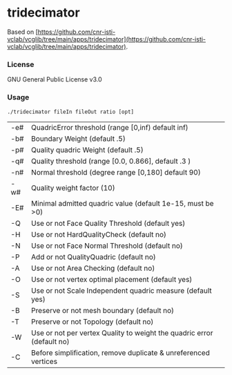 # tridecimator

Based on [https://github.com/cnr-isti-vclab/vcglib/tree/main/apps/tridecimator](https://github.com/cnr-isti-vclab/vcglib/tree/main/apps/tridecimator).

### License

GNU General Public License v3.0

### Usage

`./tridecimator fileIn fileOut ratio [opt]`

<table>
	<tr>
		<td>-e#</td>
		<td>QuadricError threshold (range [0,inf) default inf)</td>
	</tr>
	<tr>
		<td>-b#</td>
		<td>Boundary Weight (default .5)</td>
	</tr>
	<tr>
		<td>-p#</td>
		<td>Quality quadric Weight (default .5)</td>
	</tr>
	<tr>
		<td>-q#</td>
		<td>Quality threshold (range [0.0, 0.866], default .3 )</td>
	</tr>
	<tr>
		<td>-n#</td>
		<td>Normal threshold (degree range [0,180] default 90)</td>
	</tr>
	<tr>
		<td>-w#</td>
		<td>Quality weight factor (10)</td>
	</tr>
	<tr>
		<td>-E#</td>
		<td>Minimal admitted quadric value (default 1e-15, must be >0)</td>
	</tr>
	<tr>
		<td>-Q</td>
		<td>Use or not Face Quality Threshold (default yes)</td>
	</tr>
	<tr>
		<td>-H</td>
		<td>Use or not HardQualityCheck (default no)</td>
	</tr>
	<tr>
		<td>-N</td>
		<td>Use or not Face Normal Threshold (default no)</td>
	</tr>
	<tr>
		<td>-P</td>
		<td>Add or not QualityQuadric (default no)</td>
	</tr>
	<tr>
		<td>-A</td>
		<td>Use or not Area Checking (default no)</td>
	</tr>
	<tr>
		<td>-O</td>
		<td>Use or not vertex optimal placement (default yes)</td>
	</tr>
	<tr>
		<td>-S</td>
		<td>Use or not Scale Independent quadric measure (default yes)</td>
	</tr>
	<tr>
		<td>-B</td>
		<td>Preserve or not mesh boundary (default no)</td>
	</tr>
	<tr>
		<td>-T</td>
		<td>Preserve or not Topology (default no)</td>
	</tr>
	<tr>
		<td>-W</td>
		<td>Use or not per vertex Quality to weight the quadric error (default no)</td>
	</tr>
	<tr>
		<td>-C</td>
		<td>Before simplification, remove duplicate & unreferenced vertices</td>
	</tr>
</table>